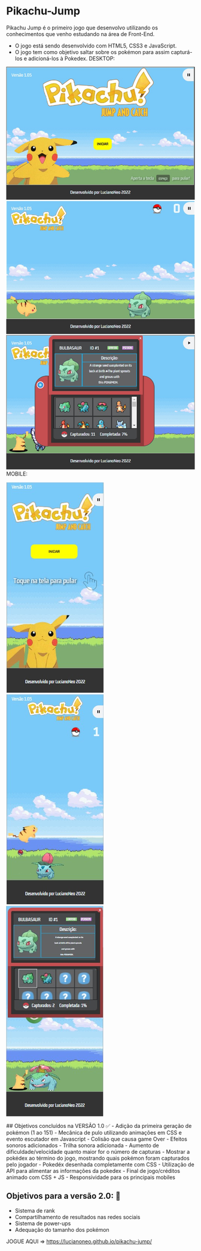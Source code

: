 ﻿# Pikachu-Jump
Pikachu Jump é o primeiro jogo que desenvolvo utilizando os conhecimentos que venho estudando na área de Front-End. 
- O jogo está sendo desenvolvido com HTML5, CSS3 e JavaScript.
- O jogo tem como objetivo saltar sobre os pokémon para assim capturá-los e adicioná-los à Pokedex.
DESKTOP:
<img src='screen1.jpg'>
<img src='screen2.jpg'>
<img src='screen3.jpg'>
MOBILE:
<p align:center>
<img src='screenmobile1.jpg'>
<img src='screenmobile2.jpg'>
<img src='screenmobile3.jpg'>
</p>
## Objetivos concluídos na VERSÃO 1.0 ✅
- Adição da primeira geração de pokémon (1 ao 151)
- Mecânica de pulo utilizando animações em CSS e evento escutador em Javascript
- Colisão que causa game Over 
- Efeitos sonoros adicionados
- Trilha sonora adicionada
- Aumento de dificuldade/velocidade quanto maior for o número de capturas
- Mostrar a pokédex ao término do jogo, mostrando quais pokémon foram capturados pelo jogador
- Pokedéx desenhada completamente com CSS
- Utilização de API para alimentar as informações da pokedex
- Final de jogo/créditos animado com CSS + JS
- Responsividade para os principais mobiles

## Objetivos para a versão 2.0: 🧹
- Sistema de rank
- Compartilhamento de resultados nas redes sociais
- Sistema de power-ups
- Adequação do tamanho dos pokémon


JOGUE AQUI => https://lucianoneo.github.io/pikachu-jump/

